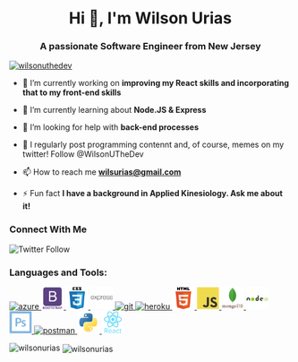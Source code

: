 <h1 align="center">Hi 👋, I'm Wilson Urias</h1>
<h3 align="center">A passionate Software Engineer from New Jersey</h3>

<p align="left"> <a href="https://twitter.com/wilsonuthedev" target="blank"><img src="https://img.shields.io/twitter/follow/wilsonuthedev?logo=twitter&style=for-the-badge" alt="wilsonuthedev" /></a> </p>

- 🔭 I’m currently working on **improving my React skills and incorporating that to my front-end skills**

- 🌱 I’m currently learning about **Node.JS & Express**
<!-- 
- 👯 I’m looking to collaborate on **front end client projects** -->

- 🤝 I’m looking for help with **back-end processes**

<!-- - 💬 Ask me about **web layouts** -->

- 📝 I regularly post programming contennt and, of course, memes on my twitter! Follow @WilsonUTheDev

- 📫 How to reach me **wilsurias@gmail.com**

- ⚡ Fun fact **I have a background in Applied Kinesiology. Ask me about it!**

<h3 align="left">Connect With Me</h3>
<p align="left">
  
<!--  linkedin anchor -->
<!-- <a href="https://linkedin.com/in/wilsonurias" target="blank"><img align="center" src="https://www.linkedin.com/in/wilson-urias/" alt="wilsonurias" height="30" width="40" /></a> -->
</p>

<img alt="Twitter Follow" src="https://img.shields.io/twitter/follow/wilsonuthedev?style=social">

<h3 align="left">Languages and Tools:</h3>
<p align="left"> <a href="https://azure.microsoft.com/en-in/" target="_blank"> <img src="https://www.vectorlogo.zone/logos/microsoft_azure/microsoft_azure-icon.svg" alt="azure" width="40" height="40"/> </a> <a href="https://getbootstrap.com" target="_blank"> <img src="https://raw.githubusercontent.com/devicons/devicon/master/icons/bootstrap/bootstrap-plain-wordmark.svg" alt="bootstrap" width="40" height="40"/> </a> <a href="https://www.w3schools.com/css/" target="_blank"> <img src="https://raw.githubusercontent.com/devicons/devicon/master/icons/css3/css3-original-wordmark.svg" alt="css3" width="40" height="40"/> </a> <a href="https://expressjs.com" target="_blank"> <img src="https://raw.githubusercontent.com/devicons/devicon/master/icons/express/express-original-wordmark.svg" alt="express" width="40" height="40"/> </a> <a href="https://git-scm.com/" target="_blank"> <img src="https://www.vectorlogo.zone/logos/git-scm/git-scm-icon.svg" alt="git" width="40" height="40"/> </a> <a href="https://heroku.com" target="_blank"> <img src="https://www.vectorlogo.zone/logos/heroku/heroku-icon.svg" alt="heroku" width="40" height="40"/> </a> <a href="https://www.w3.org/html/" target="_blank"> <img src="https://raw.githubusercontent.com/devicons/devicon/master/icons/html5/html5-original-wordmark.svg" alt="html5" width="40" height="40"/> </a> <a href="https://developer.mozilla.org/en-US/docs/Web/JavaScript" target="_blank"> <img src="https://raw.githubusercontent.com/devicons/devicon/master/icons/javascript/javascript-original.svg" alt="javascript" width="40" height="40"/> </a> <a href="https://www.mongodb.com/" target="_blank"> <img src="https://raw.githubusercontent.com/devicons/devicon/master/icons/mongodb/mongodb-original-wordmark.svg" alt="mongodb" width="40" height="40"/> </a> <a href="https://nodejs.org" target="_blank"> <img src="https://raw.githubusercontent.com/devicons/devicon/master/icons/nodejs/nodejs-original-wordmark.svg" alt="nodejs" width="40" height="40"/> </a> <a href="https://www.photoshop.com/en" target="_blank"> <img src="https://raw.githubusercontent.com/devicons/devicon/master/icons/photoshop/photoshop-line.svg" alt="photoshop" width="40" height="40"/> </a> <a href="https://postman.com" target="_blank"> <img src="https://www.vectorlogo.zone/logos/getpostman/getpostman-icon.svg" alt="postman" width="40" height="40"/> </a> <a href="https://www.python.org" target="_blank"> <img src="https://raw.githubusercontent.com/devicons/devicon/master/icons/python/python-original.svg" alt="python" width="40" height="40"/> </a> <a href="https://reactjs.org/" target="_blank"> <img src="https://raw.githubusercontent.com/devicons/devicon/master/icons/react/react-original-wordmark.svg" alt="react" width="40" height="40"/> </a> </p>

<p><img align="left" src="https://github-readme-stats.vercel.app/api/top-langs?username=wilsonurias&show_icons=true&locale=en&layout=compact" alt="wilsonurias" /></p>

<p>&nbsp;<img align="center" src="https://github-readme-stats.vercel.app/api?username=wilsonurias&show_icons=true&locale=en" alt="wilsonurias" /></p>
